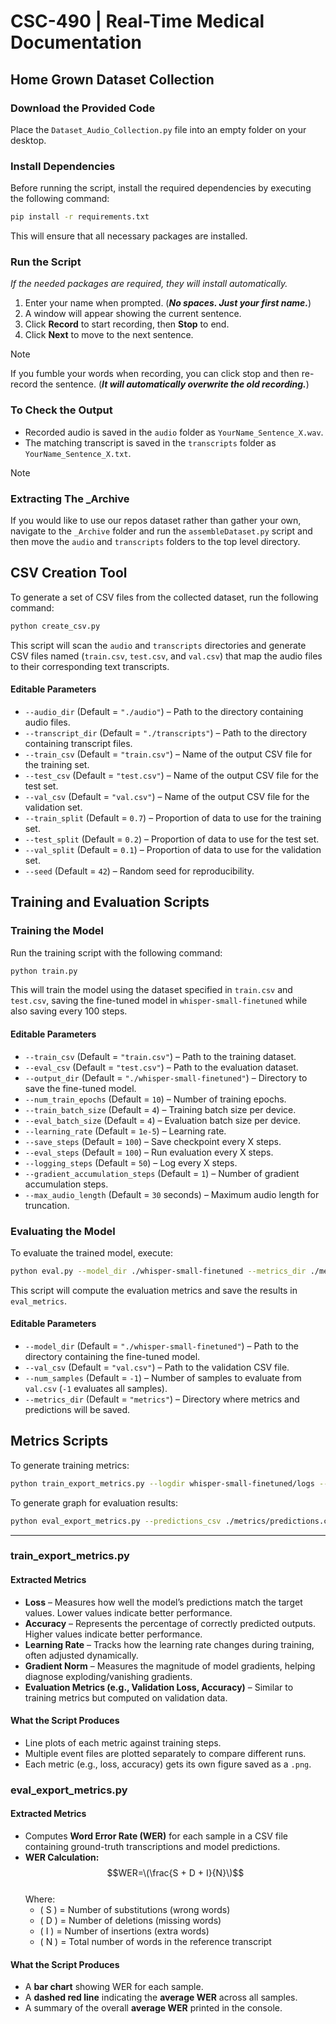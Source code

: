 # CSC-490 | Real-Time Medical Documentation​

## Home Grown Dataset Collection

### Download the Provided Code

Place the `Dataset_Audio_Collection.py` file into an empty folder on your desktop.

### Install Dependencies

Before running the script, install the required dependencies by executing the following command:

```bash
pip install -r requirements.txt
```

This will ensure that all necessary packages are installed.

### Run the Script
_If the needed packages are required, they will install automatically._

1. Enter your name when prompted.  (**_No spaces. Just your first name._**)
2. A window will appear showing the current sentence.  
3. Click **Record** to start recording, then **Stop** to end.  
4. Click **Next** to move to the next sentence.

>[!NOTE]
>If you fumble your words when recording, you can click stop and then re-record the sentence. (**_It will automatically overwrite the old recording._**)

### To Check the Output

- Recorded audio is saved in the `audio` folder as `YourName_Sentence_X.wav`.
- The matching transcript is saved in the `transcripts` folder as `YourName_Sentence_X.txt`.
  
>[!NOTE]
>### Extracting The _Archive
>If you would like to use our repos dataset rather than gather your own, navigate to the `_Archive` folder and run the `assembleDataset.py` script and then move the `audio` and `transcripts` folders to the top level directory.


## CSV Creation Tool
To generate a set of CSV files from the collected dataset, run the following command:

```bash
python create_csv.py
```

This script will scan the `audio` and `transcripts` directories and generate CSV files named (`train.csv`, `test.csv`, and `val.csv`) that map the audio files to their corresponding text transcripts.

#### Editable Parameters
- `--audio_dir` (Default = `"./audio"`) – Path to the directory containing audio files.
- `--transcript_dir` (Default = `"./transcripts"`) – Path to the directory containing transcript files.
- `--train_csv` (Default = `"train.csv"`) – Name of the output CSV file for the training set.
- `--test_csv` (Default = `"test.csv"`) – Name of the output CSV file for the test set.
- `--val_csv` (Default = `"val.csv"`) – Name of the output CSV file for the validation set.
- `--train_split` (Default = `0.7`) – Proportion of data to use for the training set.
- `--test_split` (Default = `0.2`) – Proportion of data to use for the test set.
- `--val_split` (Default = `0.1`) – Proportion of data to use for the validation set.
- `--seed` (Default = `42`) – Random seed for reproducibility.


## Training and Evaluation Scripts

### Training the Model

Run the training script with the following command:

```bash
python train.py 
```

This will train the model using the dataset specified in `train.csv` and `test.csv`, saving the fine-tuned model in `whisper-small-finetuned` while also saving every 100 steps.

#### Editable Parameters
- `--train_csv` (Default = `"train.csv"`) – Path to the training dataset.
- `--eval_csv` (Default = `"test.csv"`) – Path to the evaluation dataset.
- `--output_dir` (Default = `"./whisper-small-finetuned"`) – Directory to save the fine-tuned model.
- `--num_train_epochs` (Default = `10`) – Number of training epochs.
- `--train_batch_size` (Default = `4`) – Training batch size per device.
- `--eval_batch_size` (Default = `4`) – Evaluation batch size per device.
- `--learning_rate` (Default = `1e-5`) – Learning rate.
- `--save_steps` (Default = `100`) – Save checkpoint every X steps.
- `--eval_steps` (Default = `100`) – Run evaluation every X steps.
- `--logging_steps` (Default = `50`) – Log every X steps.
- `--gradient_accumulation_steps` (Default = `1`) – Number of gradient accumulation steps.
- `--max_audio_length` (Default = `30` seconds) – Maximum audio length for truncation.

### Evaluating the Model

To evaluate the trained model, execute:

```bash
python eval.py --model_dir ./whisper-small-finetuned --metrics_dir ./metrics/eval
```

This script will compute the evaluation metrics and save the results in `eval_metrics`.

#### Editable Parameters
- `--model_dir` (Default = `"./whisper-small-finetuned"`) – Path to the directory containing the fine-tuned model.
- `--val_csv` (Default = `"val.csv"`) – Path to the validation CSV file.
- `--num_samples` (Default = `-1`) – Number of samples to evaluate from `val.csv` (`-1` evaluates all samples).
- `--metrics_dir` (Default = `"metrics"`) – Directory where metrics and predictions will be saved.


## Metrics Scripts

To generate training metrics:

```bash
python train_export_metrics.py --logdir whisper-small-finetuned/logs --output_dir ./metrics/train/graphs/
```

To generate graph for evaluation results:

```bash
python eval_export_metrics.py --predictions_csv ./metrics/predictions.csv --output_dir ./metrics/eval/graphs
```
---
### train_export_metrics.py  

#### Extracted Metrics  
- **Loss** – Measures how well the model’s predictions match the target values. Lower values indicate better performance.  
- **Accuracy** – Represents the percentage of correctly predicted outputs. Higher values indicate better performance.  
- **Learning Rate** – Tracks how the learning rate changes during training, often adjusted dynamically.  
- **Gradient Norm** – Measures the magnitude of model gradients, helping diagnose exploding/vanishing gradients.  
- **Evaluation Metrics (e.g., Validation Loss, Accuracy)** – Similar to training metrics but computed on validation data.  

#### What the Script Produces  
- Line plots of each metric against training steps.  
- Multiple event files are plotted separately to compare different runs.  
- Each metric (e.g., loss, accuracy) gets its own figure saved as a `.png`.  

### eval_export_metrics.py 

#### Extracted Metrics  
- Computes **Word Error Rate (WER)** for each sample in a CSV file containing ground-truth transcriptions and model predictions.  
- **WER Calculation:**  $$WER=\(\frac{S + D + I}{N}\)$$   
  Where:  
  - \( S \) = Number of substitutions (wrong words)  
  - \( D \) = Number of deletions (missing words)  
  - \( I \) = Number of insertions (extra words)  
  - \( N \) = Total number of words in the reference transcript  

#### What the Script Produces  
- A **bar chart** showing WER for each sample.  
- A **dashed red line** indicating the **average WER** across all samples.  
- A summary of the overall **average WER** printed in the console.  
